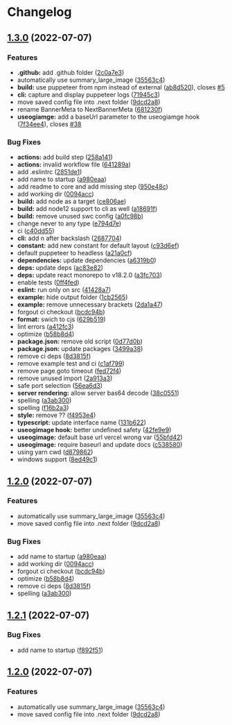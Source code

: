 # Changelog

## [1.3.0](https://github.com/alvarlagerlof/next-banner/compare/v1.2.0...v1.3.0) (2022-07-07)


### Features

* **.github:** add .github folder ([2c0a7e3](https://github.com/alvarlagerlof/next-banner/commit/2c0a7e3d52b9efc9e9e3f5b2a99e559f9b6e406d))
* automatically use summary_large_image ([35563c4](https://github.com/alvarlagerlof/next-banner/commit/35563c489eda6e2ac71b391d9e6dc77d7ce9e8be))
* **build:** use puppeteer from npm instead of external ([ab8d520](https://github.com/alvarlagerlof/next-banner/commit/ab8d520a54e4df34d0e309a5768d90e9d96d88a2)), closes [#5](https://github.com/alvarlagerlof/next-banner/issues/5)
* **cli:** capture and display puppeteer logs ([71945c3](https://github.com/alvarlagerlof/next-banner/commit/71945c3604f400a285d13ef8fc6f8eb014d8d98b))
* move saved config file into .next folder ([9dcd2a8](https://github.com/alvarlagerlof/next-banner/commit/9dcd2a8a4ee49d34a4965b1c590a8af713a3e585))
* rename BannerMeta to NextBannerMeta ([681230f](https://github.com/alvarlagerlof/next-banner/commit/681230f6a946617addfb4845006e6d0a7eeef7da))
* **useogiamge:** add a baseUrl parameter to the useogiamge hook ([7f34ee4](https://github.com/alvarlagerlof/next-banner/commit/7f34ee4c9834891b0032263a97c6b1c8ccacca59)), closes [#38](https://github.com/alvarlagerlof/next-banner/issues/38)


### Bug Fixes

* **actions:** add build step ([258a141](https://github.com/alvarlagerlof/next-banner/commit/258a141807e48da8e23e54accc08ef44621fcb9d))
* **actions:** invalid workflow file ([641289a](https://github.com/alvarlagerlof/next-banner/commit/641289ac1cbcb2104d059f4501e94854f3278afe))
* add .eslintrc ([2851de1](https://github.com/alvarlagerlof/next-banner/commit/2851de1ed7a1f54663c7cf82c2d6eb2bc2b9adee))
* add name to startup ([a980eaa](https://github.com/alvarlagerlof/next-banner/commit/a980eaa5b449154a16f5c861b5b9c9bf6649a204))
* add readme to core and add missing step ([950e48c](https://github.com/alvarlagerlof/next-banner/commit/950e48cbf0d3e7a51e86ea9af7595e22c4ccac99))
* add working dir ([0094acc](https://github.com/alvarlagerlof/next-banner/commit/0094acc2e5a6794a13e5017d4f85395c12df5cbe))
* **build:** add node as a target ([ce806ae](https://github.com/alvarlagerlof/next-banner/commit/ce806aeb2015bba8b708cd983d778e8c633f463a))
* **build:** add node12 support to cli as well ([a18691f](https://github.com/alvarlagerlof/next-banner/commit/a18691f93b86b71e081b6fc4414fde23bac860a5))
* **build:** remove unused swc config ([a0fc98b](https://github.com/alvarlagerlof/next-banner/commit/a0fc98bfd4a38a63e5a47f38f969ba37fd9c157c))
* change never to any type ([e794d7e](https://github.com/alvarlagerlof/next-banner/commit/e794d7e93e29542b32618a2e066b7d6da7f9b015))
* ci ([c40dd55](https://github.com/alvarlagerlof/next-banner/commit/c40dd55fb78711fb0e8390406852e867ee34f3d4))
* **cli:** add n after backslash ([2687704](https://github.com/alvarlagerlof/next-banner/commit/2687704910505554778aeee3fb0fb44dd4ac3b31))
* **constant:** add new constant for default layout ([c93d6ef](https://github.com/alvarlagerlof/next-banner/commit/c93d6ef7ef89913b876e5c19900319b87e411ba5))
* default puppeteer to headless ([a21a0cf](https://github.com/alvarlagerlof/next-banner/commit/a21a0cf10b7a1f58d90543ac15dccbd9d0147256))
* **dependencies:** update dependencies ([a6319b0](https://github.com/alvarlagerlof/next-banner/commit/a6319b07c215d26c5085b58983bbf9eb61ac993c))
* **deps:** update deps ([ac83e82](https://github.com/alvarlagerlof/next-banner/commit/ac83e82066a6143c1e43fcf48f6859d8a34d9b11))
* **deps:** update react monorepo to v18.2.0 ([a3fc703](https://github.com/alvarlagerlof/next-banner/commit/a3fc70301ac27b9fe75ebfad19e63a05c5b8010f))
* enable tests ([0ff4fed](https://github.com/alvarlagerlof/next-banner/commit/0ff4fed87f552f36ec4e6095152699773de30803))
* **eslint:** run only on src ([41428a7](https://github.com/alvarlagerlof/next-banner/commit/41428a7fae77ed67056a3d06f632cea09cc3198a))
* **example:** hide output folder ([1cb2565](https://github.com/alvarlagerlof/next-banner/commit/1cb2565c248e9e2150e12a6d0babbee660f41e08))
* **example:** remove unnecessary brackets ([2da1a47](https://github.com/alvarlagerlof/next-banner/commit/2da1a4713d4c7f23d0f0d19e2482b00a5c41d8ae))
* forgout ci checkout ([bcdc94b](https://github.com/alvarlagerlof/next-banner/commit/bcdc94b79a1e5575d77ded02519129ee50581933))
* **format:** swich to cjs ([629b519](https://github.com/alvarlagerlof/next-banner/commit/629b5197834822bbd509da794ee4ea2be2111b93))
* lint errors ([a412fc3](https://github.com/alvarlagerlof/next-banner/commit/a412fc3b012cfff131b08a1e48c9d6e10bd91e6a))
* optimize ([b58b8d4](https://github.com/alvarlagerlof/next-banner/commit/b58b8d4cede234319d70ca95e4cdd0da01b3de3b))
* **package.json:** remove old script ([0d77d0b](https://github.com/alvarlagerlof/next-banner/commit/0d77d0bbdd53c83b084865162a1f647e0722be5b))
* **package.json:** update packages ([3499a38](https://github.com/alvarlagerlof/next-banner/commit/3499a384827e8585f9de0195fe0480add74101ef))
* remove ci deps ([8d3815f](https://github.com/alvarlagerlof/next-banner/commit/8d3815f0e98f9da6c2e72136e34f1ac0c42842e0))
* remove example test and ci ([c1af799](https://github.com/alvarlagerlof/next-banner/commit/c1af799603bc4a151caad1a0244a578ca50910ab))
* remove page.goto timeout ([fed72f4](https://github.com/alvarlagerlof/next-banner/commit/fed72f4a3177a1f346f054ce1e9a9c2e9aebc7bb))
* remove unused import ([2a913a3](https://github.com/alvarlagerlof/next-banner/commit/2a913a37f6b16c6396d554664b1d21b70a61bcc0))
* safe port selection ([56ea6d3](https://github.com/alvarlagerlof/next-banner/commit/56ea6d38c5f12f64154533052569f7bc594ab408))
* **server rendering:** allow server bas64 decode ([38c0551](https://github.com/alvarlagerlof/next-banner/commit/38c0551c0f6bca8598679f0a1a10b32e10a226f7))
* spelling ([a3ab300](https://github.com/alvarlagerlof/next-banner/commit/a3ab300872cd8cadd3213fc54c5a9d0ef5e43fde))
* spelling ([f16b2a3](https://github.com/alvarlagerlof/next-banner/commit/f16b2a3664c8f1f7aa02fec65ad3e0356e9bed42))
* **style:** remove ?? ([f4953e4](https://github.com/alvarlagerlof/next-banner/commit/f4953e406d80164f9152ca9223f8bf2881d0dd49))
* **typescript:** update interface name ([131b622](https://github.com/alvarlagerlof/next-banner/commit/131b6223042f33aaf43f11bc31871cb51cbc3398))
* **useogimage hook:** better undefined safety ([42fe9e9](https://github.com/alvarlagerlof/next-banner/commit/42fe9e962ddccfc8e4f55deab9b4035baef510c2))
* **useogimage:** default base url vercel wrong var ([55bfd42](https://github.com/alvarlagerlof/next-banner/commit/55bfd42fc67badcc8f451ddf1625ed0111f0fd1b))
* **useogimage:** require baseurl and update docs ([c538580](https://github.com/alvarlagerlof/next-banner/commit/c538580d15abffead8cc1ad6baf3d637cd9b95c5))
* using yarn cwd ([d879862](https://github.com/alvarlagerlof/next-banner/commit/d879862c35dc96b138f80b74f8d30d1eccde47ed))
* windows support ([8ed49c1](https://github.com/alvarlagerlof/next-banner/commit/8ed49c175cf97008bb5344a50302cdb5adc30825))

## [1.2.0](https://github.com/alvarlagerlof/next-banner/compare/v1.1.8...v1.2.0) (2022-07-07)


### Features

* automatically use summary_large_image ([35563c4](https://github.com/alvarlagerlof/next-banner/commit/35563c489eda6e2ac71b391d9e6dc77d7ce9e8be))
* move saved config file into .next folder ([9dcd2a8](https://github.com/alvarlagerlof/next-banner/commit/9dcd2a8a4ee49d34a4965b1c590a8af713a3e585))


### Bug Fixes

* add name to startup ([a980eaa](https://github.com/alvarlagerlof/next-banner/commit/a980eaa5b449154a16f5c861b5b9c9bf6649a204))
* add working dir ([0094acc](https://github.com/alvarlagerlof/next-banner/commit/0094acc2e5a6794a13e5017d4f85395c12df5cbe))
* forgout ci checkout ([bcdc94b](https://github.com/alvarlagerlof/next-banner/commit/bcdc94b79a1e5575d77ded02519129ee50581933))
* optimize ([b58b8d4](https://github.com/alvarlagerlof/next-banner/commit/b58b8d4cede234319d70ca95e4cdd0da01b3de3b))
* remove ci deps ([8d3815f](https://github.com/alvarlagerlof/next-banner/commit/8d3815f0e98f9da6c2e72136e34f1ac0c42842e0))
* spelling ([a3ab300](https://github.com/alvarlagerlof/next-banner/commit/a3ab300872cd8cadd3213fc54c5a9d0ef5e43fde))

## [1.2.1](https://github.com/alvarlagerlof/next-banner/compare/v1.2.0...v1.2.1) (2022-07-07)


### Bug Fixes

* add name to startup ([f892f51](https://github.com/alvarlagerlof/next-banner/commit/f892f5131e917e8af19e3832bbcb29449dce6d70))

## [1.2.0](https://github.com/alvarlagerlof/next-banner/compare/v1.1.8...v1.2.0) (2022-07-07)


### Features

* automatically use summary_large_image ([35563c4](https://github.com/alvarlagerlof/next-banner/commit/35563c489eda6e2ac71b391d9e6dc77d7ce9e8be))
* move saved config file into .next folder ([9dcd2a8](https://github.com/alvarlagerlof/next-banner/commit/9dcd2a8a4ee49d34a4965b1c590a8af713a3e585))
